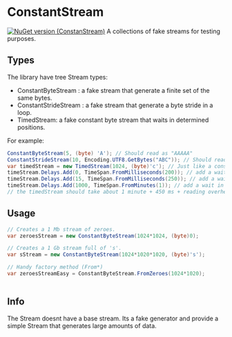 # ConstantStream
[![NuGet version (ConstanStream)](https://img.shields.io/nuget/v/constantStream.svg?style=flat-square)](https://www.nuget.org/packages/ConstantStream)
A collections of fake streams for testing purposes.

## Types
The library have tree Stream types:
* ConstantByteStream : a fake stream that generate a finite set of the same bytes.
* ConstantStrideStream : a fake stream that generate a byte stride in a loop.
* TimedStream: a fake constant byte stream that waits in determined positions.

For example:
```c#
ConstantByteStream(5, (byte) 'A'); // Should read as "AAAAA"
ConstantStrideStream(10, Encoding.UTF8.GetBytes("ABC")); // Should read as "ABCABCABCA"
var timedStream = new TimedStream(1024, (byte)'c'); // Just like a constant byte stream
timeStream.Delays.Add(0, TimeSpan.FromMilliseconds(200)); // add a wait in position 0 of 200 ms
timeStream.Delays.Add(15, TimeSpan.FromMilliseconds(250)); // add a wait in position 15 of 250 ms
timeStream.Delays.Add(1000, TimeSpan.FromMinutes(1)); // add a wait in position 1000 of 1 min
// the timedStream should take about 1 minute + 450 ms + reading overhead(ms) to read in total
```

## Usage
```c#
// Creates a 1 Mb stream of zeroes.
var zeroesStream = new ConstantByteStream(1024*1024, (byte)0);

// Creates a 1 Gb stream full of 's'.
var sStream = new ConstantByteStream(1024*1020*1020, (byte)'s');

// Handy factory method (From*)
var zeroesStreamEasy = ConstantByteStream.FromZeroes(1024*1020);
 
```

## Info
The Stream doesnt have a base stream. Its a fake generator and provide a simple 
Stream that generates large amounts of data.